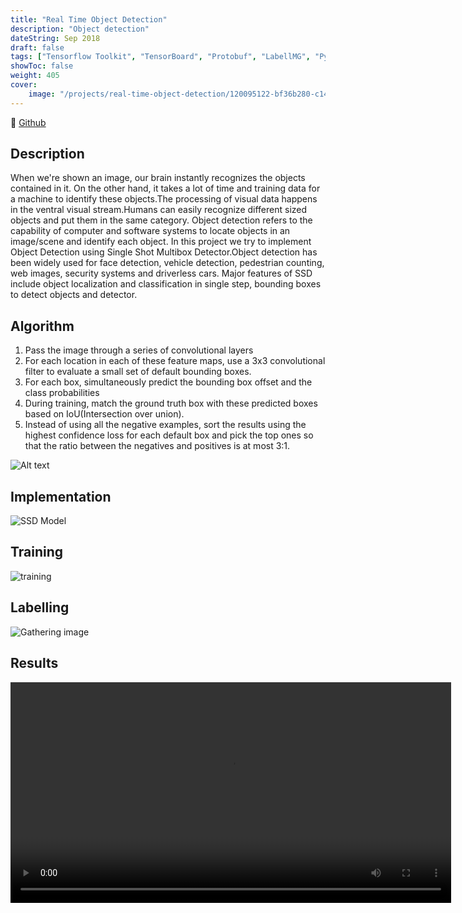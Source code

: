 ```yaml
---
title: "Real Time Object Detection"
description: "Object detection"
dateString: Sep 2018
draft: false
tags: ["Tensorflow Toolkit", "TensorBoard", "Protobuf", "LabellMG", "Python", "Anaconda","Tensorflow"]
showToc: false
weight: 405
cover:
    image: "/projects/real-time-object-detection/120095122-bf36b280-c141-11eb-8fbe-380d0a813ad9.jpeg"
---
```


🔗 [Github](https://github.com/Tanzeel159/Real-Time-Object-detection)

## Description

When we're shown an image, our brain instantly recognizes the objects contained in it. On the other hand, it takes a lot of time and training data for a machine to identify these objects.The processing of visual data happens in the ventral visual stream.Humans can easily recognize different sized objects and put them in the same category. Object detection refers to the capability of computer and software systems to locate objects in an image/scene and identify each object. In this project we try to implement Object Detection using Single Shot Multibox Detector.Object detection has been widely used for face detection, vehicle detection, pedestrian counting, web images, security systems and driverless cars. Major features of SSD include object localization and classification in single step, bounding boxes to detect objects and detector.

## Algorithm

1) Pass the image through a series of convolutional layers
2) For each location in each of these feature maps, use a 3x3 convolutional filter to evaluate a small set of default bounding boxes.
3) For each box, simultaneously predict the bounding box offset and the class probabilities
4) During training, match the ground truth box with these predicted boxes based on IoU(Intersection over union).
5) Instead of using all the negative examples, sort the results using the highest confidence loss for each default box and pick the top ones so that the ratio between the negatives and positives is at most 3:1.

![Alt text](/projects/real-time-object-detection/image1.png)

## Implementation

![SSD Model](/projects/real-time-object-detection/image.png)

## Training

![training](/projects/real-time-object-detection/training.png)

## Labelling

![Gathering image](/projects/real-time-object-detection/image_gather.png)

## Results

<video src="/projects/real-time-object-detection/Object_Detector.mp4" controls title="Title" width="705"></video>